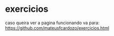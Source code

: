 # exercicios


caso queira ver a pagina funcionando va para: https://github.com/mateusfcardozo/exercicios.html
